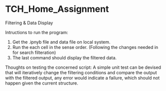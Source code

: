# TCH_Home_Assignment
Filtering &amp; Data Display


Intructions to run the program: 
1. Get the .ipnyb file and data file on local system. 
2. Run the each cell in the sense order. (Following the changes needed in for search filteration)
3. The last command should display the filtered data. 


Thoughts on testing the concerned script:
A simple unit test can be devised that will iteratively change the filtering conditions and compare the output with the filtered output, any error would indicate a failure, which should not happen given the current structure. 

